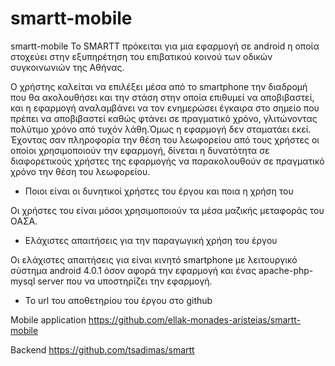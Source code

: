 # smartt-mobile
smartt-mobile
Το SMARTT πρόκειται για μια εφαρμογή σε android η οποία στοχεύει στην εξυπηρέτηση του επιβατικού κοινού των οδικών συγκοινωνιών της Αθήνας.

Ο χρήστης καλείται να επιλέξει μέσα από το smartphone την διαδρομή που θα ακολουθήσει και την στάση στην οποία επιθυμεί να αποβιβαστεί, και η εφαρμογή αναλαμβάνει να τον ενημερώσει έγκαιρα στο σημείο που πρέπει να αποβιβαστεί καθώς φτάνει σε πραγματικό χρόνο, γλιτώνοντας πολύτιμο χρόνο από τυχόν λάθη.Όμως η εφαρμογή δεν σταματάει εκεί. Έχοντας σαν πληροφορία την θέση του λεωφορείου από τους χρήστες οι οποίοι χρησιμοποιούν την εφαρμογή, δίνεται η δυνατότητα σε διαφορετικούς χρήστες της εφαρμογής να παρακολουθούν σε πραγματικό χρόνο την θέση του λεωφορείου.

- Ποιοι είναι οι δυνητικοί χρήστες του έργου και ποια η χρήση του

Οι χρήστες του είναι μόσοι χρησιμοποιούν τα μέσα μαζικής μεταφοράς του ΟΑΣΑ.

- Ελάχιστες απαιτήσεις για την παραγωγική χρήση του έργου

Οι ελάχιστες απαιτήσεις για είναι κινητό smartphone με λειτουργικό σύστημα android 4.0.1 όσον αφορά την εφαρμογή και ένας apache-php-mysql server που να υποστηρίζει την εφαρμογή.

- Το url του αποθετηρίου του έργου στο github

Mobile application https://github.com/ellak-monades-aristeias/smartt-mobile

Backend https://github.com/tsadimas/smartt 
